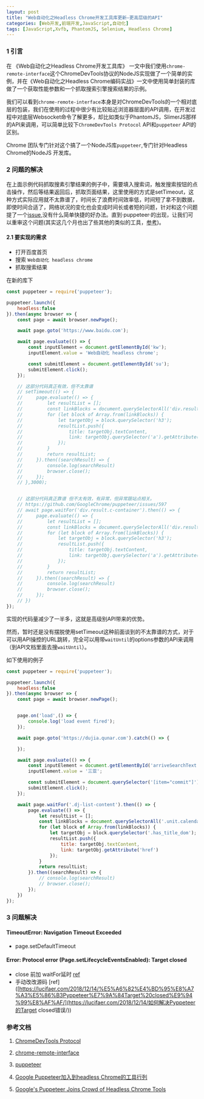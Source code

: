 ```yaml
---
layout: post
title: "Web自动化之Headless Chrome开发工具库更新—更高层级的API"
categories: [Web开发,前端开发,JavaScript,自动化]
tags: [JavaScript,Xvfb, PhantomJS, Selenium, Headless Chrome]
---
```




### 1 引言

在 《Web自动化之Headless Chrome开发工具库》 一文中我们使用`chrome-remote-interface`这个ChromeDevTools协议的NodeJS实现做了一个简单的实例，并在《Web自动化之Headless Chrome编码实战》一文中使用简单封装的库做了一个获取性能参数和一个抓取搜索引擎搜索结果的示例。

我们可以看到`chrome-remote-interface`本身是对ChromeDevTools的一个相对底层的包装，我们在使用的过程中很少有比较贴近浏览器层面的API调用，在开发过程中对底层Websocket命令了解更多，却比如类似于PhantomJS，SlimerJS那样的API来调用，可以简单比较下`ChromeDevTools Protocol` API和`puppeteer` API的区别。

Chrome 团队专门针对这个搞了一个NodeJS库`puppeteer`,专门针对Headless Chrome的NodeJS 开发库。

### 2 问题的解决

在上面示例代码抓取搜素引擎结果的例子中，需要填入搜索词，触发搜索按钮的点击操作，然后等结果返回后，抓取页面结果，这里使用的方式是setTimeout，这种方式实际应用就不太靠谱了，时间长了浪费时间效率低，时间短了拿不到数据，即使时间合适了，网络状况的变化也会变成时间长或者短的问题，针对和这个问题提了一个[issue](https://github.com/ChromeDevTools/devtools-protocol/issues/33),没有什么简单快捷的好办法。直到·puppeteer·的出现，让我们可以重审这个问题(其实这几个月也出了些其他的类似的工具，[参考](https://news.cnblogs.com/n/576898))。

#### 2.1 要实现的需求

+   打开百度首页
+   搜索 `Web自动化 headless chrome`
+   抓取搜索结果




在新的库下

```javascript
const puppeteer = require('puppeteer');

puppeteer.launch({
    headless:false
}).then(async browser => {
    const page = await browser.newPage();

    await page.goto('https://www.baidu.com');

    await page.evaluate(() => {
        const inputElement = document.getElementById('kw');
        inputElement.value = 'Web自动化 headless chrome';

        const submitElement = document.getElementById('su');
        submitElement.click();
    });

    // 这部分代码真正有效，但不太靠谱
    // setTimeout(() => {
    //     page.evaluate(() => {
    //         let resultList = [];
    //         const linkBlocks = document.querySelectorAll('div.result.c-container');
    //         for (let block of Array.from(linkBlocks)) {
    //             let targetObj = block.querySelector('h3');
    //             resultList.push({
    //                 title: targetObj.textContent,
    //                 link: targetObj.querySelector('a').getAttribute('href')
    //             });
    //         }
    //         return resultList;
    //     }).then((searchResult) => {
    //         console.log(searchResult)
    //         browser.close();
    //     });
    // },3000);


    // 这部分代码真正靠谱 但不太有效，有异常，但异常跟站点相关。 
    // https://github.com/GoogleChrome/puppeteer/issues/597 
    // await page.waitFor('div.result.c-container').then(() => {
    //     page.evaluate(() => {
    //         let resultList = [];
    //         const linkBlocks = document.querySelectorAll('div.result.c-container');
    //         for (let block of Array.from(linkBlocks)) {
    //             let targetObj = block.querySelector('h3');
    //             resultList.push({
    //                 title: targetObj.textContent,
    //                 link: targetObj.querySelector('a').getAttribute('href')
    //             });
    //         }
    //         return resultList;
    //     }).then((searchResult) => {
    //         console.log(searchResult)
    //         browser.close();
    //     });
    // })
});
```



实现的代码量减少了一半多，这就是高级别API带来的优势。

然而，暂时还是没有摆脱使用setTimeout这种前面谈到的不太靠谱的方式，对于可以用API操控的URL跳转，完全可以用带`waitUntil`的options参数的API来调用（到API文档里面去搜`waitUntil`）。

如下使用的例子

```javascript
const puppeteer = require('puppeteer');

puppeteer.launch({
    headless:false
}).then(async browser => {
    const page = await browser.newPage();


    page.on('load',() => {
        console.log('load event fired');
    });

    await page.goto('https://dujia.qunar.com').catch(() => {

    });

    await page.evaluate(() => {
        const inputElement = document.getElementById('arriveSearchText');
        inputElement.value = '三亚';

        const submitElement = document.querySelector('[item="commit"]');
        submitElement.click();
    });

    await page.waitFor('.dj-list-content').then(() => {
        page.evaluate(() => {
            let resultList = [];
            const linkBlocks = document.querySelectorAll('.unit.calendar-list-con');
            for (let block of Array.from(linkBlocks)) {
                let targetObj = block.querySelector('.has_title_dom');
                resultList.push({
                    title: targetObj.textContent,
                    link: targetObj.getAttribute('href')
                });
            }
            return resultList;
        }).then((searchResult) => {
            // console.log(searchResult)
            // browser.close();
        });
    })
});
```



### 3 问题解决

#### TimeoutError: Navigation Timeout Exceeded

- page.setDefaultTimeout



#### Error: Protocol error (Page.setLifecycleEventsEnabled): Target closed

- close 前加 waitFor延时 [ref](https://www.cnblogs.com/muou2125/p/11352746.html)
- 手动改改源码 [ref]([https://lucifaer.com/2018/12/14/%E5%A6%82%E4%BD%95%E8%A7%A3%E5%86%B3Pyppeteer%E7%9A%84Target%20closed%E9%94%99%E8%AF%AF/](https://lucifaer.com/2018/12/14/如何解决Pyppeteer的Target closed错误/))

###  参考文档

1.  [ChromeDevTools Protocol](https://github.com/ChromeDevTools/devtools-protocol)

2.  [chrome-remote-interface](https://github.com/cyrus-and/chrome-remote-interface)

3.  [puppeteer](https://github.com/GoogleChrome/puppeteer)

4.  [Google Puppeteer加入到headless Chrome的工具行列](https://news.cnblogs.com/n/576898/)

5.  [Google's Puppeteer Joins Crowd of Headless Chrome Tools](https://www.infoq.com/news/2017/08/google-puppeteer-headless-chrome)

    

